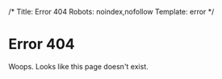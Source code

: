 /*
Title: Error 404
Robots: noindex,nofollow
Template: error
*/

Error 404
=========

Woops. Looks like this page doesn't exist.
